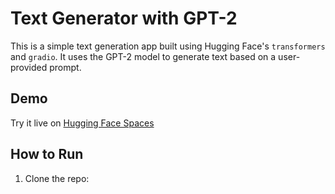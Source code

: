 # Text Generator with GPT-2

This is a simple text generation app built using Hugging Face's `transformers` and `gradio`. It uses the GPT-2 model to generate text based on a user-provided prompt.

## Demo

Try it live on [Hugging Face Spaces](https://huggingface.co/spaces/your-username/your-space-name)

## How to Run

1. Clone the repo:
